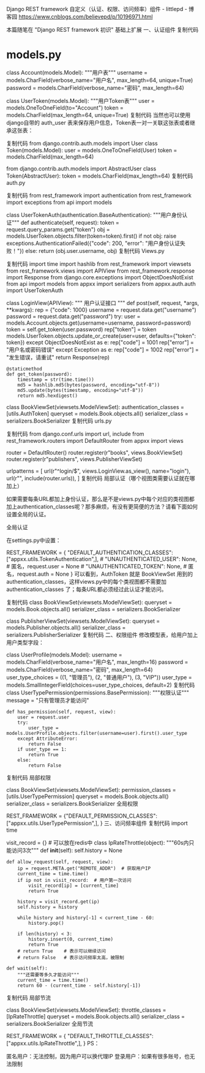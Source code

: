 Django REST framework 自定义（认证、权限、访问频率）组件 - littlepd - 博客园 https://www.cnblogs.com/believepd/p/10196971.html

本篇随笔在 "Django REST framework 初识" 基础上扩展
一、认证组件
复制代码
# models.py
class Account(models.Model):
    """用户表"""
    username = models.CharField(verbose_name="用户名", max_length=64, unique=True)
    password = models.CharField(verbose_name="密码", max_length=64)

class UserToken(models.Model):
    """用户Token表"""
    user = models.OneToOneField(to="Account")
    token = models.CharField(max_length=64, unique=True)
复制代码
当然也可以使用django自带的 auth_user 表来保存用户信息，Token表一对一关联这张表或者继承这张表：

复制代码
from django.contrib.auth.models import User
class Token(models.Model):
    user = models.OneToOneField(User)
    token = models.CharField(max_length=64)

from django.contrib.auth.models import AbstractUser
class Token(AbstractUser):
    token = models.CharField(max_length=64)
复制代码
auth.py

复制代码
from rest_framework import authentication
from rest_framework import exceptions
from api import models

class UserTokenAuth(authentication.BaseAuthentication):
    """用户身份认证"""
    def authenticate(self, request):
        token = request.query_params.get("token")
        obj = models.UserToken.objects.filter(token=token).first()
        if not obj:
            raise exceptions.AuthenticationFailed({"code": 200, "error": "用户身份认证失败！"})
        else:
            return (obj.user.username, obj)
复制代码
Views.py

复制代码
import time
import hashlib
from rest_framework import viewsets
from rest_framework.views import APIView
from rest_framework.response import Response
from django.core.exceptions import ObjectDoesNotExist
from api import models
from appxx import serializers
from appxx.auth.auth import UserTokenAuth

class LoginView(APIView):
    """
    用户认证接口
    """
    def post(self, request, *args, **kwargs):
        rep = {"code": 1000}
        username = request.data.get("username")
        password = request.data.get("password")
        try:
            user = models.Account.objects.get(username=username, password=password)
            token = self.get_token(user.password)
            rep["token"] = token
            models.UserToken.objects.update_or_create(user=user, defaults={"token": token})
        except ObjectDoesNotExist as e:
            rep["code"] = 1001
            rep["error"] = "用户名或密码错误"
        except Exception as e:
            rep["code"] = 1002
            rep["error"] = "发生错误，请重试"
        return Response(rep)

    @staticmethod
    def get_token(password):
        timestamp = str(time.time())
        md5 = hashlib.md5(bytes(password, encoding="utf-8"))
        md5.update(bytes(timestamp, encoding="utf-8"))
        return md5.hexdigest()

class BookViewSet(viewsets.ModelViewSet):
    authentication_classes = [utils.AuthToken]
    queryset = models.Book.objects.all()
    serializer_class = serializers.BookSerializer
复制代码
urls.py

复制代码
from django.conf.urls import url, include
from rest_framework.routers import DefaultRouter
from appxx import views

router = DefaultRouter()
router.register(r"books", views.BookViewSet)
router.register(r"publishers", views.PublisherViewSet)

urlpatterns = [
    url(r"^login/$", views.LoginView.as_view(), name="login"),
    url(r"", include(router.urls)),
]
复制代码
局部认证（哪个视图类需要认证就在哪加上）

如果需要每条URL都加上身份认证，那么是不是views.py中每个对应的类视图都加上authentication_classes呢？那多麻烦，有没有更简便的方法？请看下面如何设置全局的认证。

全局认证

在settings.py中设置：

REST_FRAMEWORK = {
    "DEFAULT_AUTHENTICATION_CLASSES": ["appxx.utils.TokenAuthentication",],
    # "UNAUTHENTICATED_USER": None,   # 匿名，request.user = None
    # "UNAUTHENTICATED_TOKEN": None,  # 匿名，request.auth = None
}
可以看到，AuthToken 就是 BookViewSet 用到的 authentication_classes，这样views.py中的每个类视图都不需要加 authentication_classes 了；每条URL都必须经过此认证才能访问。

复制代码
class BookViewSet(viewsets.ModelViewSet):
    queryset = models.Book.objects.all()
    serializer_class = serializers.BookSerializer

class PublisherViewSet(viewsets.ModelViewSet):
    queryset = models.Publisher.objects.all()
    serializer_class = serializers.PublisherSerializer
复制代码
二、权限组件
修改模型表，给用户加上用户类型字段：

class UserProfile(models.Model):
    username = models.CharField(verbose_name="用户名", max_length=16)
    password = models.CharField(verbose_name="密码", max_length=64)
    user_type_choices = ((1, "管理员"), (2, "普通用户"), (3, "VIP"))
    user_type = models.SmallIntegerField(choices=user_type_choices, default=2)
复制代码
class UserTypePermission(permissions.BasePermission):
    """权限认证"""
    message = "只有管理员才能访问"

    def has_permission(self, request, view):
        user = request.user
        try:
            user_type = models.UserProfile.objects.filter(username=user).first().user_type
        except AttributeError:
            return False
        if user_type == 1:
            return True
        else:
            return False
复制代码
局部权限

class BookViewSet(viewsets.ModelViewSet):
    permission_classes = [utils.UserTypePermission]
    queryset = models.Book.objects.all()
    serializer_class = serializers.BookSerializer
全局权限

REST_FRAMEWORK = {"DEFAULT_PERMISSION_CLASSES": ["appxx.utils.UserTypePermission",],
}
三、访问频率组件
复制代码
import time

visit_record = {}  # 可以放在redis中
class IpRateThrottle(object):
    """60s内只能访问3次"""
    def __init__(self):
        self.history = None

    def allow_request(self, request, view):
        ip = request.META.get("REMOTE_ADDR")  # 获取用户IP
        current_time = time.time()
        if ip not in visit_record:  # 用户第一次访问
            visit_record[ip] = [current_time]
            return True

        history = visit_record.get(ip)
        self.history = history

        while history and history[-1] < current_time - 60:
            history.pop()

        if len(history) < 3:
            history.insert(0, current_time)
            return True
        # return True    # 表示可以继续访问
        # return False   # 表示访问频率太高，被限制

    def wait(self):
        """还需要等多久才能访问"""
        current_time = time.time()
        return 60 - (current_time - self.history[-1])
复制代码
局部节流

class BookViewSet(viewsets.ModelViewSet):
    throttle_classes = [IpRateThrottle]
    queryset = models.Book.objects.all()
    serializer_class = serializers.BookSerializer
全局节流

REST_FRAMEWORK = {
    "DEFAULT_THROTTLE_CLASSES": ["appxx.utils.IpRateThrottle",],
}
PS：

匿名用户：无法控制，因为用户可以换代理IP
登录用户：如果有很多账号，也无法限制